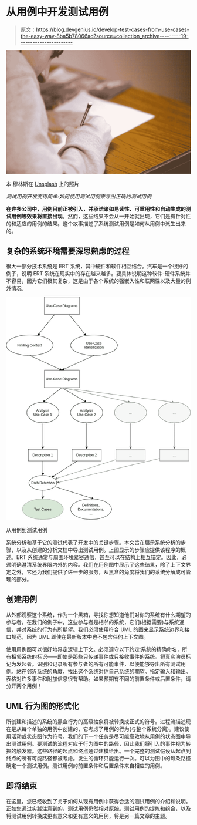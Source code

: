 # 从用例中开发测试用例

> 原文：<https://blog.devgenius.io/develop-test-cases-from-use-cases-the-easy-way-8ba5b78066ad?source=collection_archive---------19----------------------->

![](img/fdfe45ce6002adcae654a6131452a31b.png)

本·穆林斯在 [Unsplash](https://unsplash.com?utm_source=medium&utm_medium=referral) 上的照片

*测试用例开发变得简单:如何使用测试用例来导出正确的测试用例*

**在许多公司中，用例目前正被引入，并承诺诸如易读性、可重用性和自动生成的测试用例等效果将直接出现**。然而，这些结果不会从一开始就出现，它们是有针对性的和适应的用例的结果。这个故事描述了系统测试用例是如何从用例中派生出来的。

## 复杂的系统环境需要深思熟虑的过程

很大一部分技术系统是 ERT 系统，其中硬件和软件相互结合。汽车是一个很好的例子，说明 ERT 系统在现实中的存在越来越多。要具体说明这种软件-硬件系统并不容易，因为它们极其复杂，这是由于各个系统的强嵌入性和联网性以及大量的例外情况。

![](img/d9facff6210ca09aff1e3c8abceb3d23.png)

从用例到测试用例

系统分析和基于它的测试代表了开发中的关键步骤。本文旨在展示系统分析的步骤，以及从创建的分析文档中导出测试用例。上图显示的步骤应提供该程序的概述。ERT 系统通常与周围环境紧密通信，甚至可以在结构上相互锚定。因此，必须明确澄清系统界限内外的内容。我们在用例图中展示了这些结果，除了上下文界定之外，它还为我们提供了进一步的服务，从黑盒的角度将我们的系统分解成可管理的部分。

## 创建用例

从外部观察这个系统，作为一个黑箱，寻找你想知道他们对你的系统有什么期望的参与者。在我们的例子中，这些参与者是相邻的系统，它们(根据需要)与系统通信，并对系统的行为有所期望。我们必须使用符合 UML 的图来显示系统边界和接口规范，因为 UML 即使在最新版本中也不包含任何上下文图。

使用用例图可以很好地界定逻辑上下文。必须遵守以下约定:系统的精确命名，所有相邻系统的标识——即使是那些只传递事件或只接收事件的系统。将真实演员标记为发起者。识别和记录所有参与者的所有可能事件，以便能够导出所有测试用例。站在邻近系统的角度，找出这个系统对你自己系统的期望。指定输入和输出。表格对许多事件和附加信息很有帮助。如果预期有不同的前置条件或后置条件，请分开两个用例！

## UML 行为图的形式化

所创建和描述的系统的黑盒行为的高级抽象将被转换成正式的符号。过程流描述现在是从每个单独的用例中创建的，它考虑了用例的行为(与整个系统分离)。建议使用活动或状态图作为符号。我们的下一个任务是尽可能高效地从用例的状态图中导出测试用例。要测试的流程对应于行为图中的路径，因此我们将引入的事件视为转换的触发器。这些路径的起点和终点通过建模给出。一个完整的测试假设从起点到终点的所有可能路径都被考虑。发生的循环只能运行一次。可以为图中的每条路径确定一个测试用例。测试用例的前置条件和后置条件来自相应的用例。

## 即将结束

在这里，您已经收到了关于如何从现有用例中获得合适的测试用例的介绍和说明。正如您通过实践注意到的，测试用例仍然相对原始。测试用例的提炼和组合，以及将测试用例转换成更有意义和更有意义的用例，将是另一篇文章的主题。
